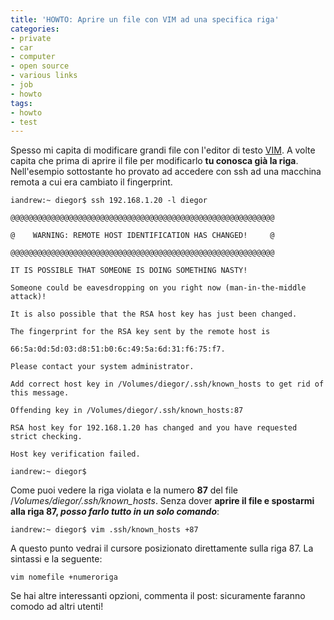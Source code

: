```yaml
---
title: 'HOWTO: Aprire un file con VIM ad una specifica riga'
categories:
- private
- car
- computer
- open source
- various links
- job
- howto
tags:
- howto
- test
---
```

Spesso mi capita di modificare grandi file con l'editor di testo
[VIM](http://www.vim.org/). A volte capita che prima di aprire il file per
modificarlo **tu conosca già la riga**. Nell'esempio sottostante ho provato ad
accedere con ssh ad una macchina remota a cui era cambiato il fingerprint.

    
    
    iandrew:~ diegor$ ssh 192.168.1.20 -l diegor  
    
    @@@@@@@@@@@@@@@@@@@@@@@@@@@@@@@@@@@@@@@@@@@@@@@@@@@@@@@@@@@  
    
    @    WARNING: REMOTE HOST IDENTIFICATION HAS CHANGED!     @  
    
    @@@@@@@@@@@@@@@@@@@@@@@@@@@@@@@@@@@@@@@@@@@@@@@@@@@@@@@@@@@  
    
    IT IS POSSIBLE THAT SOMEONE IS DOING SOMETHING NASTY!  
    
    Someone could be eavesdropping on you right now (man-in-the-middle attack)!  
    
    It is also possible that the RSA host key has just been changed.  
    
    The fingerprint for the RSA key sent by the remote host is  
    
    66:5a:0d:5d:03:d8:51:b0:6c:49:5a:6d:31:f6:75:f7.  
    
    Please contact your system administrator.  
    
    Add correct host key in /Volumes/diegor/.ssh/known_hosts to get rid of this message.  
    
    Offending key in /Volumes/diegor/.ssh/known_hosts:87  
    
    RSA host key for 192.168.1.20 has changed and you have requested strict checking.  
    
    Host key verification failed.  
    
    iandrew:~ diegor$

  
Come puoi vedere la riga violata e la numero **87** del file
/_Volumes/diegor/.ssh/known_hosts_. Senza dover **aprire il file e spostarmi
alla riga 87, _posso farlo tutto in un solo comando_**:

    
    
    iandrew:~ diegor$ vim .ssh/known_hosts +87

  
A questo punto vedrai il cursore posizionato direttamente sulla riga 87. La
sintassi e la seguente:

    
    
    vim nomefile +numeroriga

  
Se hai altre interessanti opzioni, commenta il post: sicuramente faranno
comodo ad altri utenti!

